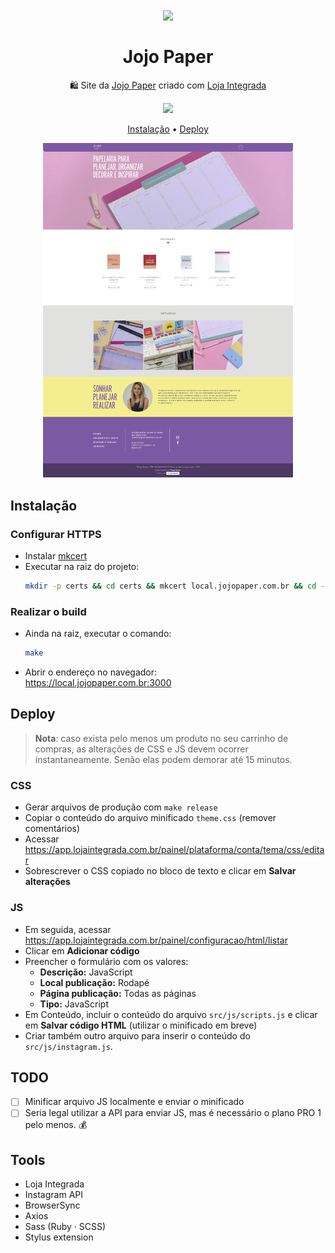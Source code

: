 <h1 align="center">
  <img src="https://cdn.awsli.com.br/823/823980/favicon/711b9ffff9.png" height="128" /><br>
  <br>
  Jojo Paper
</h1>

<p align="center">
  🛍 Site da <a href="https://jojopaper.com.br" target="_blank" rel="nofollow noopener">Jojo Paper</a> criado com <a href="https://lojaintegrada.com.br" target="_blank" rel="nofollow noopener">Loja Integrada</a>
</p>

<p align="center">
  <a href="https://jojopaper.com.br" target="_blank" rel="nofollow noopener">
    <img src="https://img.shields.io/badge/version-1.2.0-8C64A8.svg">
  </a>
</p>

<p align="center">
  <a href="#instalacao">Instalação</a> •
  <a href="#deploy">Deploy</a>
</p>

<p align="center">
  <a href="https://jojopaper.com.br" target="_blank" rel="nofollow noopener">
    <img src="https://raw.githubusercontent.com/thiagobraga/jojopaper.com.br/master/src/images/screenshot.png" alt="Jojo Paper" width="400">
  </a>
</p>

## Instalação

### Configurar HTTPS

- Instalar [mkcert](https://github.com/FiloSottile/mkcert)
- Executar na raiz do projeto:
  ``` sh
  mkdir -p certs && cd certs && mkcert local.jojopaper.com.br && cd -
  ```

### Realizar o build

- Ainda na raiz, executar o comando:
  ``` sh
  make
  ```
- Abrir o endereço no navegador:  
  https://local.jojopaper.com.br:3000

## Deploy

> **Nota**: caso exista pelo menos um produto no seu carrinho de compras, as alterações de CSS e JS devem ocorrer instantaneamente. Senão elas podem demorar até 15 minutos.

### CSS

- Gerar arquivos de produção com `make release`
- Copiar o conteúdo do arquivo minificado `theme.css` (remover comentários)
- Acessar <a href="https://app.lojaintegrada.com.br/painel/plataforma/conta/tema/css/editar" target="_blank" rel="nofollow noopener">https://app.lojaintegrada.com.br/painel/plataforma/conta/tema/css/editar</a>
- Sobrescrever o CSS copiado no bloco de texto e clicar em **Salvar alterações**

### JS

- Em seguida, acessar <a href="https://app.lojaintegrada.com.br/painel/configuracao/html/listar" target="_blank" rel="nofollow noopener">https://app.lojaintegrada.com.br/painel/configuracao/html/listar</a>
- Clicar em **Adicionar código**
- Preencher o formulário com os valores:
  - **Descrição:** JavaScript
  - **Local publicação:** Rodapé
  - **Página publicação:** Todas as páginas
  - **Tipo:** JavaScript
- Em Conteúdo, incluir o conteúdo do arquivo `src/js/scripts.js` e clicar em **Salvar código HTML** (utilizar o minificado em breve)
- Criar também outro arquivo para inserir o conteúdo do `src/js/instagram.js`.

## TODO

- [ ] Minificar arquivo JS localmente e enviar o minificado
- [ ] Seria legal utilizar a API para enviar JS, mas é necessário o plano PRO 1 pelo menos. :moneybag:

## Tools

- Loja Integrada
- Instagram API
- BrowserSync
- Axios
- Sass (Ruby · SCSS)
- Stylus extension
